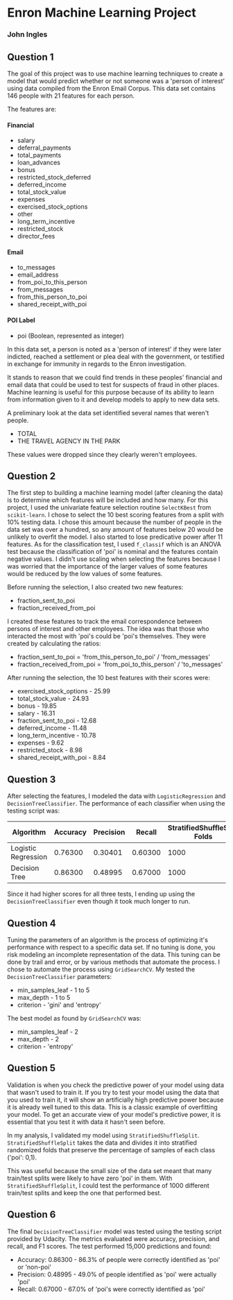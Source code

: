 # Enron Machine Learning Project
### John Ingles

## Question 1

The goal of this project was to use machine learning techniques to create a model
that would predict whether or not someone was a 'person of interest' using data
compiled from the Enron Email Corpus.  This data set contains 146 people with 21
features for each person.

The features are:

#### Financial

 * salary
 * deferral_payments
 * total_payments
 * loan_advances
 * bonus
 * restricted_stock_deferred
 * deferred_income
 * total_stock_value
 * expenses
 * exercised_stock_options
 * other
 * long_term_incentive
 * restricted_stock
 * director_fees

#### Email
 
 * to_messages
 * email_address
 * from_poi_to_this_person
 * from_messages
 * from_this_person_to_poi
 * shared_receipt_with_poi

#### POI Label
 
 * poi (Boolean, represented as integer)
 
In this data set, a person is noted as a 'person of interest' if they were later
indicted, reached a settlement or plea deal with the government, or testified in
exchange for immunity in regards to the Enron investigation.

It stands to reason that we could find trends in these peoples' financial and
email data that could be used to test for suspects of fraud in other places.
Machine learning is useful for this purpose because of its ability to learn from
information given to it and develop models to apply to new data sets.

A preliminary look at the data set identified several names that weren't people.

 * TOTAL
 * THE TRAVEL AGENCY IN THE PARK
 
These values were dropped since they clearly weren't employees.

## Question 2

The first step to building a machine learning model (after cleaning the data) is
to determine which features will be included and how many.  For this project, I 
used the univariate feature selection routine `SelectKBest` from `scikit-learn`.
I chose to select the 10 best scoring features from a split with 10% testing data.
I chose this amount because the number of people in the data set was over a
hundred, so any amount of features below 20 would be unlikely to overfit the
model.  I also started to lose predicative power after 11 features.  As for the 
classification test, I used `f_classif` which is an ANOVA test because the
classification of 'poi' is nominal and the features contain negative values. I
didn't use scaling when selecting the features because I was worried that the
importance of the larger values of some features would be reduced by the low
values of some features.

Before running the selection, I also created two new features:
 
 * fraction_sent_to_poi
 * fraction_received_from_poi

I created these features to track the email correspondence between persons of
interest and other employees.  The idea was that those who interacted the most 
with 'poi's could be 'poi's themselves.  They were created by calculating the
ratios:

 * fraction_sent_to_poi = 'from_this_person_to_poi' / 'from_messages'
 * fraction_received_from_poi = 'from_poi_to_this_person' / 'to_messages'

After running the selection, the 10 best features with their scores were:

 * exercised_stock_options - 25.99
 * total_stock_value - 24.93
 * bonus - 19.85
 * salary - 16.31
 * fraction_sent_to_poi - 12.68
 * deferred_income - 11.48
 * long_term_incentive - 10.78
 * expenses - 9.62
 * restricted_stock - 8.98
 * shared_receipt_with_poi - 8.84

## Question 3

After selecting the features, I modeled the data with `LogisticRegression` and
`DecisionTreeClassifier`.  The performance of each classifier when using the
testing script was:

Algorithm | Accuracy | Precision | Recall | StratifiedShuffleSplit Folds
--- | --- | --- | --- | ---
Logistic Regression | 0.76300 | 0.30401 | 0.60300 | 1000
Decision Tree | 0.86300 | 0.48995 | 0.67000 | 1000

Since it had higher scores for all three tests, I ending up using the
`DecisionTreeClassifier` even though it took much longer to run.

## Question 4

Tuning the parameters of an algorithm is the process of optimizing it's performance
with respect to a specific data set.  If no tuning is done, you risk modeling an
incomplete representation of the data. This tuning can be done by trail and error,
or by various methods that automate the process.  I chose to automate the process
using `GridSearchCV`.  My tested the `DecisionTreeClassifier` parameters:

 * min_samples_leaf - 1 to 5
 * max_depth - 1 to 5
 * criterion - 'gini' and 'entropy'

The best model as found by `GridSearchCV` was:

 * min_samples_leaf - 2
 * max_depth - 2
 * criterion - 'entropy'

## Question 5

Validation is when you check the predictive power of your model using data that
wasn't used to train it.  If you try to test your model using the data that you
used to train it, it will show an artificially high predictive power because it is
already well tuned to this data.  This is a classic example of overfitting your
model.  To get an accurate view of your model's predictive power, it is essential
that you test it with data it hasn't seen before.

In my analysis, I validated my model using `StratifiedShuffleSplit`.
`StratifiedShuffleSplit` takes the data and divides it into stratified randomized
folds that preserve the percentage of samples of each class ('poi': 0,1).

This was useful because the small size of the data set meant that many train/test
splits were likely to have zero 'poi' in them.  With `StratifiedShuffleSplit`,
I could test the performance of 1000 different train/test splits and keep the one
that performed best.

## Question 6

The final `DecisionTreeClassifier` model was tested using the testing script
provided by Udacity.  The metrics evaluated were accuracy, precision, and recall,
and F1 scores.  The test performed 15,000 predictions and found:

 * Accuracy: 0.86300 - 86.3% of people were correctly identified as 'poi' or 'non-poi'
 * Precision: 0.48995 - 49.0% of people identified as 'poi' were actually 'poi'
 * Recall: 0.67000 - 67.0% of 'poi's were correctly identified as 'poi'
